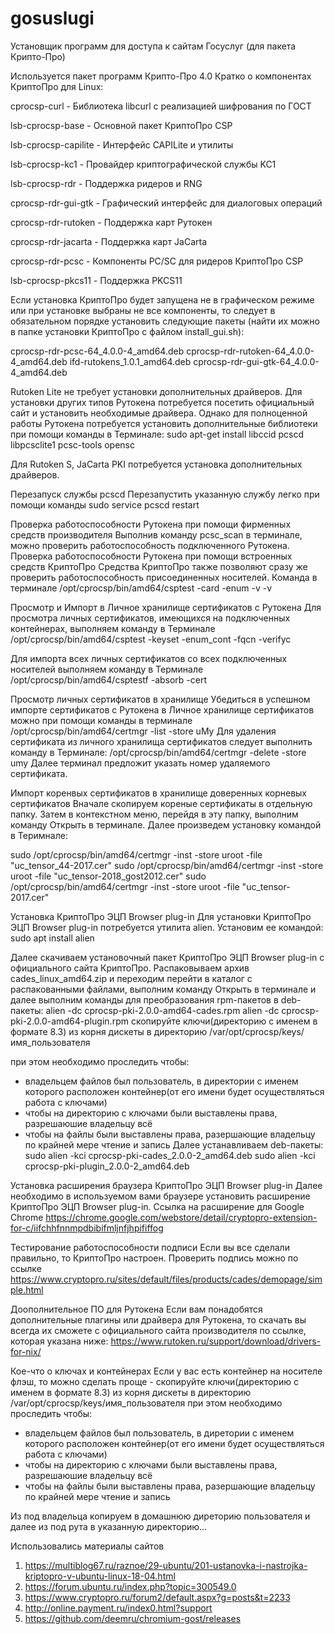 # gosuslugi
Установщик программ для доступа к сайтам Госуслуг (для пакета Крипто-Про)

Используется пакет программ Крипто-Про 4.0
Кратко о компонентах  КриптоПро для Linux:

cprocsp-curl - Библиотека libcurl с реализацией шифрования по ГОСТ

lsb-cprocsp-base - Основной пакет КриптоПро CSP

lsb-cprocsp-capilite - Интерфейс CAPILite и утилиты

lsb-cprocsp-kc1 - Провайдер криптографической службы KC1

lsb-cprocsp-rdr - Поддержка ридеров и RNG

cprocsp-rdr-gui-gtk - Графический интерфейс для диалоговых операций

cprocsp-rdr-rutoken - Поддержка карт Рутокен

cprocsp-rdr-jacarta - Поддержка карт JaCarta

cprocsp-rdr-pcsc - Компоненты PC/SC для ридеров КриптоПро CSP

lsb-cprocsp-pkcs11 - Поддержка PKCS11


Если установка КриптоПро будет запущена не в графическом режиме или при установке выбраны не все компоненты, то следует в обязательном порядке установить следующие пакеты (найти их можно в папке установки КриптоПро с файлом install_gui.sh):

cprocsp-rdr-pcsc-64_4.0.0-4_amd64.deb
cprocsp-rdr-rutoken-64_4.0.0-4_amd64.deb
ifd-rutokens_1.0.1_amd64.deb
cprocsp-rdr-gui-gtk-64_4.0.0-4_amd64.deb


Rutoken Lite не требует установки дополнительных драйверов. Для установки других типов Рутокена потребуется посетить официальный сайт и установить необходимые драйвера.
Однако для полноценной работы Рутокена потребуется установить дополнительные библиотеки при помощи команды в Терминале:
sudo apt-get install libccid pcscd libpcsclite1 pcsc-tools opensc

Для Rutoken S, JaCarta PKI потребуется установка дополнительных драйверов.

Перезапуск службы pcscd
Перезапустить указанную службу легко при помощи команды
sudo service pcscd restart

Проверка работоспособности Рутокена при помощи фирменных средств производителя
Выполнив команду pcsc_scan в терминале, можно проверить работоспособность подключенного Рутокена.
Проверка работоспособности Рутокена при помощи встроенных средств КриптоПро
Средства КриптоПро также позволяют сразу же проверить работоспособность присоединенных носителей. Команда в терминале
/opt/cprocsp/bin/amd64/csptest -card -enum -v -v

Просмотр и Импорт в Личное хранилище сертификатов с Рутокена
Для просмотра личных сертификатов, имеющихся на подключенных контейнерах, выполняем команду в Терминале
/opt/cprocsp/bin/amd64/csptest -keyset -enum_cont -fqcn -verifyc

Для импорта всех личных сертификатов со всех подключенных носителей выполняем команду в Терминале
/opt/cprocsp/bin/amd64/csptestf -absorb -cert

Просмотр личных сертификатов в хранилище
Убедиться в успешном импорте сертификатов с Рутокена в Личное хранилище сертификатов можно при помощи команды в терминале
/opt/cprocsp/bin/amd64/certmgr -list -store uMy
Для удаления сертификата из личного хранилища сертификатов следует выполнить команду в Терминале:
/opt/cprocsp/bin/amd64/certmgr -delete -store umy
Далее терминал предложит указать номер удаляемого сертификата.

Импорт коренвых сертификатов в хранилище доверенных корневых сертификатов
Вначале скопируем кореные сертификаты в отдельную папку. Затем в контекстном меню, перейдя в эту папку, выполним команду Открыть в терминале. Далее произведем установку командой в Теримнале:

sudo /opt/cprocsp/bin/amd64/certmgr -inst -store uroot -file "uc_tensor_44-2017.cer"
sudo /opt/cprocsp/bin/amd64/certmgr -inst -store uroot -file "uc_tensor-2018_gost2012.cer"
sudo /opt/cprocsp/bin/amd64/certmgr -inst -store uroot -file "uc_tensor-2017.cer"

Установка КриптоПро ЭЦП Browser plug-in
Для установки КриптоПро ЭЦП Browser plug-in потребуется утилита alien. Установим ее командой:
sudo apt install alien

Далее скачиваем установочный пакет КриптоПро ЭЦП Browser plug-in с официального сайта КриптоПро.
Распаковываем архив cades_linux_amd64.zip и переходим перейти в каталог с распакованными файлами, выполним команду Открыть в терминале и далее выполним команды для преобразования rpm-пакетов в deb-пакеты:
alien -dc cprocsp-pki-2.0.0-amd64-cades.rpm
alien -dc cprocsp-pki-2.0.0-amd64-plugin.rpm
скопируйте ключи(директорию с именем в формате 8.3) из корня дискеты в директорию /var/opt/cprocsp/keys/имя_пользователя


при этом необходимо проследить чтобы:
- владельцем файлов был пользователь, в директории с именем которого расположен контейнер(от его имени будет осуществляться работа с ключами)
- чтобы на директорию с ключами были выставлены права, разрешаюшие владельцу всё
- чтобы на файлы были выставлены права, разершающие владельцу по крайней мере чтение и запись
Далее устанавливаем deb-пакеты:
sudo alien -kci cprocsp-pki-cades_2.0.0-2_amd64.deb
sudo alien -kci cprocsp-pki-plugin_2.0.0-2_amd64.deb

Установка расширения браузера КриптоПро ЭЦП Browser plug-in
Далее необходимо в используемом вами браузере установить расширение КриптоПро ЭЦП Browser plug-in. Cсылка на расширение для Google Chrome
https://chrome.google.com/webstore/detail/cryptopro-extension-for-c/iifchhfnnmpdbibifmljnfjhpififfog

Тестирование работоспособности подписи
Если вы все сделали правильно, то КриптоПро настроен. Проверить подпись можно по ссылке
https://www.cryptopro.ru/sites/default/files/products/cades/demopage/simple.html

Доополнительное ПО для Рутокена
Если вам понадобятся дополнительные плагины или драйвера для Рутокена, то скачать вы всегда их сможете с официального сайта производителя по ссылке, которая указана ниже:
https://www.rutoken.ru/support/download/drivers-for-nix/

Кое-что о ключах и контейнерах
Если у вас есть контейнер на носителе флэш, то можно сделать проще -
скопируйте ключи(директорию с именем в формате 8.3) из корня дискеты в директорию /var/opt/cprocsp/keys/имя_пользователя
при этом необходимо проследить чтобы:
- владельцем файлов был пользователь, в диретории с именем которого расположен контейнер(от его имени будет осуществляться работа с ключами)
- чтобы на директорию с ключами были выставлены права, разрешаюшие владельцу всё
- чтобы на файлы были выставлены права, разершающие владельцу по крайней мере чтение и запись

Из под владельца копируем в домашнюю диреторию пользователя и далее из под рута в указанную директорию...



Использовались материалы сайтов
1. https://multiblog67.ru/raznoe/29-ubuntu/201-ustanovka-i-nastrojka-kriptopro-v-ubuntu-linux-18-04.html
2. https://forum.ubuntu.ru/index.php?topic=300549.0
3. https://www.cryptopro.ru/forum2/default.aspx?g=posts&t=2233
4. http://online.payment.ru/index0.html?support
5. https://github.com/deemru/chromium-gost/releases



